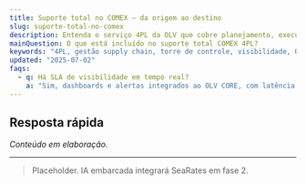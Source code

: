```yaml
---
title: Suporte total no COMEX – da origem ao destino
slug: suporte-total-no-comex
description: Entenda o serviço 4PL da OLV que cobre planejamento, execução e controle de toda a cadeia de importação e exportação.
mainQuestion: O que está incluído no suporte total COMEX 4PL?
keywords: "4PL, gestão supply chain, torre de controle, visibilidade, OLV Logistics"
updated: "2025-07-02"
faqs:
  - q: Há SLA de visibilidade em tempo real?
    a: "Sim, dashboards e alertas integrados ao OLV CORE, com latência < 5 min."
---
```


## Resposta rápida

*Conteúdo em elaboração.*

---

> Placeholder. IA embarcada integrará SeaRates em fase 2. 